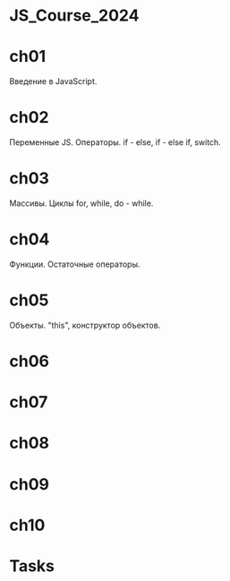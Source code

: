 # JS_Course_2024
# ch01
Введение в JavaScript.
# ch02
Переменные JS. Операторы. if - else, if - else if, switch. 
# ch03
Массивы. Циклы for, while, do - while.
# ch04
Функции. Остаточные операторы.
# ch05
Объекты. "this", конструктор объектов.
# ch06
# ch07
# ch08
# ch09
# ch10
# Tasks
